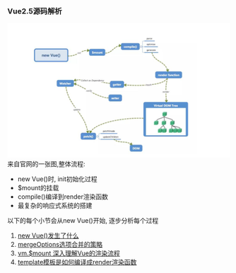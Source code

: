 
###  Vue2.5源码解析

 ![](/images/vue/vue_base.jpg)
 来自官网的一张图,整体流程:
 - new Vue()时, init初始化过程
 - $mount的挂载
 - compile()编译到render渲染函数
 - 最复杂的响应式系统的搭建

以下的每个小节会从new Vue()开始, 逐步分析每个过程
1.  [new Vue()发生了什么](/article/vue/newVue()发生了什么.md)
2.  [mergeOptions选项合并的策略](/article/vue/newVue()发生了什么.md)
3.  [vm.$mount 深入理解Vue的渲染流程](/article/vue/mount.md)
4.  [template模板是如何编译成render渲染函数](/article/vue/mount.md)

